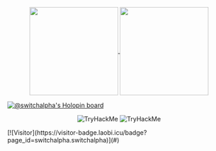 <p align="center">
<a href="https://switchalpha.dev">
  <img height=200 align="center" src="https://github-readme-stats.vercel.app/api?username=switchalpha" />
</a>
<a href="https://switchalpha.dev">
  <img height=200 align="center" src="https://github-readme-stats.vercel.app/api/top-langs?username=switchalpha&layout=compact&langs_count=8&card_width=320" />
</a>
</p>

[![@switchalpha's Holopin board](https://holopin.me/switchalpha)](https://holopin.io/@switchalpha)

<p align="center">
<img src="https://tryhackme-badges.s3.amazonaws.com/switchalpha.png" alt="TryHackMe">
<img src="(https://visitor-badge.laobi.icu/badge?page_id=switchalpha.switchalpha" alt="TryHackMe">

</p>
[![Visitor](https://visitor-badge.laobi.icu/badge?page_id=switchalpha.switchalpha)](#)


